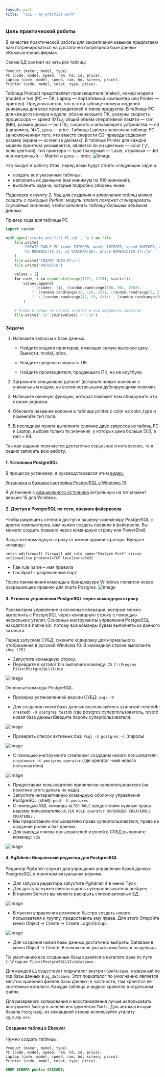 ```yaml
---
layout: post
title:  "SQL - my practics work"
---
```


### Цель практической работы

В качестве практической работы для закрепления навыков предлагаем вам потренироваться на достаточно популярной базе данных «Компьютерная фирма».

Схема БД состоит из четырёх таблиц:
```
Product (maker, model, type).
PC (code, model, speed, ram, hd, cd, price).
Laptop (code, model, speed, ram, hd, screen, price).
Printer (code, model, color, type, price).
```
Таблица Product представляет производителя (maker), номер модели (model) и тип (PC — ПК, Laptop — портативный компьютер или Printer — принтер). Предполагается, что в этой таблице номера моделей уникальны для всех производителей и типов продуктов. В таблице PC для каждого номера модели, обозначающего ПК, указаны скорость процессора — speed (МГц), общий объём оперативной памяти — ram (Мб), размер диска — hd (Гб), скорость считывающего устройства — cd (например, '4х'), цена — price. Таблица Laptop аналогична таблице РС за исключением того, что вместо скорости CD-привода содержит размер экрана — screen (в дюймах). В таблице Printer для каждой модели принтера указывается, является ли он цветным — color ('y', если цветной), тип принтера — type (лазерный — Laser, струйный — Jet или матричный — Matrix) и цена — price. 
![image](https://github.com/UzunDemir/uzundemir.github.io/assets/94790150/24ec4872-8af5-4728-867a-c59fb8524a9d)

Что входит в работу
Итак, перед вами будут стоять следующие задачи:

* создать все указанные таблицы;
* наполнить их данными (как минимум по 100 значений);
* выполнить задачи, которые подробно описаны ниже.

*Подсказка к пункту 2. Код для создания и заполнения таблиц можно создать с помощью Python: модуль random поможет сгенерировать случайные значения, чтобы заполнить таблицу большим объёмом данных.*

Пример кода для таблицы PC
```python
import random

with open('create_and_fill_PC.sql', 'w') as file:
    file.write(
        'CREATE TABLE PC (code INTEGER, model INTEGER, speed INTEGER, ram INTEGER, '
        'hd NUMERIC(10,1), cd VARCHAR(50), price NUMERIC(10,4));\n'
    )
    file.write('INSERT INTO PC\n')
    file.write('VALUES\n') 

    values = []
    for code, i in enumerate(range(1121, 1225), start=1):
        values.append(
            f'({code}, {i}, {random.randrange(500, 901, 100)},'
            f' {random.randrange(32, 129, 32)}, {random.randrange(5, 21, 5)},'
            f' \'{random.randrange(12, 53, 4)}x\', {random.randrange(350, 1001, 50)})'
        )

    # Чтобы в конце не стояла запятая и код корректно сработал
    file.write(',\n'.join(values) + ';\n')
 ```
    
### Задача

1. Напишите запросы к базе данных.

    * Найдите модели принтеров, имеющих самую высокую цену. Вывести: model, price.

    * Найдите среднюю скорость ПК.

    * Найдите производителя, продающего ПК, но не ноутбуки.

2. Загрязните специально датасет (вставьте новые значения с уникальным кодом, но всеми остальными дублирующими полями).

3. Напишите оконную функцию, которая поможет вам обнаружить эти строки-редиски.

4. Обновите название колонки в таблице printer с color на color_type и поменяйте тип поля.

5. В последнем пункте выполните слияние двух запросов из таблиц PC и Laptop, выбрав только те значения, у которых цена больше 500, а ram = 64.

Так как задание получается достаточно серьезное и интересное, то я решил записать всю работу.

#### 1. Установка PostgreSQL

В процессе установки, я руководствовался этим [видео.](https://www.youtube.com/watch?v=gl91tlwqA9Y) 

[Установка и базовая настройка PostgreSQL в Windows 10](https://winitpro.ru/index.php/2019/10/25/ustanovka-nastrojka-postgresql-v-windows/)

Я установил с [официального источника](https://www.enterprisedb.com/downloads/postgres-postgresql-downloads) актуальную на тот момент версию 15 для Windows.

#### 2. Доступ к PostgreSQL по сети, правила файерволла

Чтобы разрешить сетевой доступ к вашему экземпляру PostgreSQL с других компьютеров, вам нужно создать правила в файерволе. Вы можете создать правило через командную строку или PowerShell.

Запустите командную строку от имени администратора. Введите команду:
```
netsh advfirewall firewall add rule name="Postgre Port" dir=in action=allow protocol=TCP localport=5432
```
* Где rule name – имя правила
* Localport – разрешенный порт

После применения команды в брандмауэре Windows появится новое разрешающее правило для порта Postgres.
![image](https://github.com/UzunDemir/uzundemir.github.io/assets/94790150/dd53e9f3-289e-48ff-a583-baead6e41d83)

#### 3. Утилиты управления PostgreSQL через командную строку

Рассмотрим управление и основные операции, которые можно выполнять с PostgreSQL через командную строку с помощью нескольких утилит. Основные инструменты управления PostgreSQL находятся в папке bin, потому все команды будем выполнять из данного каталога.

Перед запуском СУБД, смените кодировку для нормального отображения в русской Windows 10. В командной строке выполните: `chcp 1251`

* Запустите командную строку.
* Перейдите в каталог bin выполнив команду: `CD C:\Program Files\PostgreSQL\11\bin`

![image](https://github.com/UzunDemir/uzundemir.github.io/assets/94790150/a75369aa-0433-484b-ac82-35a3375f8821)

Основные команды PostgreSQL:

* Проверка установленной версии СУБД: `psql –V`

* Для создания новой базы данных воспользуйтесь утилитой createdb: `createdb -U postgres testdb` (где postgres суперпользователь, testdb новая база данных)Введите пароль суперпользователя.

![image](https://github.com/UzunDemir/uzundemir.github.io/assets/94790150/5c441853-fe10-40e1-b055-4ae6ce4f8e3a)

* Проверить список активных баз: `Psql -U postgres –l` (пароль)

![image](https://github.com/UzunDemir/uzundemir.github.io/assets/94790150/9d212e7a-8500-4e93-b201-7a9febc084cb)

* С помощью инструмента createuser cоздадим нового пользователя: `createuser –U postgres operator` (где operator -имя нового пользователя)

![image](https://github.com/UzunDemir/uzundemir.github.io/assets/94790150/02436243-c3c2-4954-8117-e53d55941012)

* Предоставим пользователю привилегии суперпользователя (на практике этого делать не надо). 
* Запустите интерактивную командную оболочку управления PostgreSQL (shell): `psql –U postgres` . 
* С помощью SQL команды `ALTER ROLE` предоставим нужные права нашему пользователю: `ALTER ROLE operator SUPERUSER CREATEROLE CREATEDB;` . 
* Мы предоставили пользователю права суперпользователя, права на создание ролей и баз данных.
* Для выводы списка пользователей и ролей в СУБД выполните команду: `\du`

![image](https://github.com/UzunDemir/uzundemir.github.io/assets/94790150/cd3a99c6-608c-43e4-bfec-bc51c75ee225)

#### 4. PgAdmin: Визуальный редактор для PostgresSQL

Редактор PgAdmin служит для упрощения управления базой данных PostgresSQL в понятном визуальном режиме.

* Для запуска редактора запустите PgAdmin 4 в меню Пуск
* Для доступа нужно ввести пароль суперпользователя postgres
* В панели Servers вы можете раскрыть список активных БД.

![image](https://github.com/UzunDemir/uzundemir.github.io/assets/94790150/db1e901a-11f5-429b-95c4-70a9063e5ac0)

* В панели управления возможно быстро создать нового пользователя и группу, предоставить ему права. Для этого Откройте меню Object -> Create -> Create Login/Group.

![image](https://github.com/UzunDemir/uzundemir.github.io/assets/94790150/1576c966-fc26-405b-aacc-d05cbff555ac)

* Для создания новой базы данных достаточно выбрать: Database в меню Object -> Create. В новом поле указать имя базы и владельца.

По умолчанию все созданные базы хранятся в каталоге base по пути `C:\Program Files\PostgreSQL\11\data\base.`

Для каждой `БД` существует подкаталог внутри `PGDATA/base`, названный по `OID` базы данных в `pg_database`. Этот подкаталог по умолчанию является местом хранения файлов базы данных; в частности, там хранятся её системные каталоги. Каждая таблица и индекс хранятся в отдельном файле.

Для резервного копирования и восстановления лучше использовать инструмент `Backup` в панели инструментов `Tools`. Для автоматизации бэкапа `PostgreSQL` из командной строки используйте утилиту `pg_dump.exe`.

#### Создание таблиц в Dbeaver 

Нужно создать таблицы:

```
Product (maker, model, type).
PC (code, model, speed, ram, hd, cd, price).
Laptop (code, model, speed, ram, hd, screen, price).
Printer (code, model, color, type, price).
```
```sql
DROP SCHEMA public CASCADE;
```
